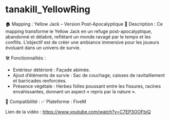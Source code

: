 # tanakill_YellowRing

🏚 Mapping : Yellow Jack – Version Post-Apocalyptique
🎯 Description :
Ce mapping transforme le Yellow Jack en un refuge post-apocalyptique, abandonné et délabré, reflétant un monde ravagé par le temps et les conflits. L’objectif est de créer une ambiance immersive pour les joueurs évoluant dans un univers de survie.

🛠 Fonctionnalités :

- Extérieur détérioré : Façade abimée.
- Ajout d’éléments de survie : Sac de couchage, caisses de ravitaillement et barricades renforcées.
- Présence végétale : Herbes folles poussant entre les fissures, racines envahissantes, donnant un aspect « repris par la nature ».

📌 Compatibilité :
✅ Plateforme : FiveM

Lien de la vidéo : https://www.youtube.com/watch?v=C7EP3OOFbiQ

